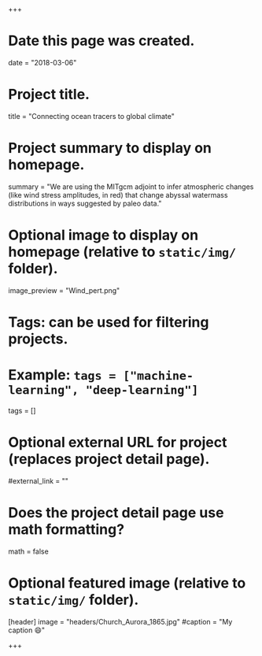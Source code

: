 +++
# Date this page was created.
date = "2018-03-06"

# Project title.
title = "Connecting ocean tracers to global climate"

# Project summary to display on homepage.
summary = "We are using the MITgcm adjoint to infer atmospheric changes (like wind stress amplitudes, in red) that change abyssal watermass distributions in ways suggested by paleo data."

# Optional image to display on homepage (relative to `static/img/` folder).
image_preview = "Wind_pert.png"

# Tags: can be used for filtering projects.
# Example: `tags = ["machine-learning", "deep-learning"]`
 tags = []

# Optional external URL for project (replaces project detail page).
#external_link = ""

# Does the project detail page use math formatting?
math = false

# Optional featured image (relative to `static/img/` folder).
[header]
image = "headers/Church_Aurora_1865.jpg"
#caption = "My caption :smile:"

+++

